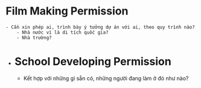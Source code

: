 # Film Making Permission
	- Cần xin phép ai, trình bày ý tưởng dự án với ai, theo quy trình nào?
		- Nhà nước vì là di tích quốc gia?
		- Nhà trường?
- # School Developing Permission
	- Kết hợp với những gì sẵn có, những người đang làm ở đó như nào?